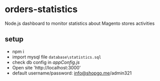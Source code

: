 # orders-statistics
Node.js dashboard to monitor statistics about Magento stores activities

## setup
- npm i
- import mysql file `database\statistics.sql`
- check db config in *appConfig.js*
- Open site 'http://localhost:3000'
- default username/password: info@shopgo.me/admin321

